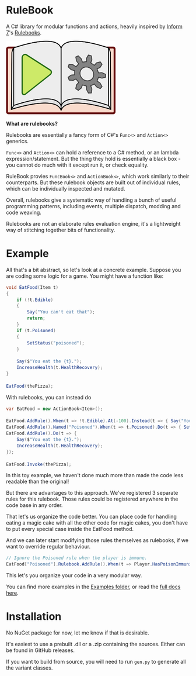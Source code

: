 # RuleBook

A C# library for modular functions and actions, heavily inspired by [Inform 7](https://ganelson.github.io/inform-website/)'s [Rulebooks](https://ganelson.github.io/inform-website/book/WI_19_1.html).

<img src="logo/rulebook_logo.png" width="300">

**What are rulebooks?**

Rulebooks are essentially a fancy form of C#'s `Func<>` and `Action<>` generics.

`Func<>` and `Action<>` can hold a reference to a C# method, or an lambda expression/statement. But the thing they hold is essentially a black box - you cannot do much with it except run it, or check equality.

RuleBook provies `FuncBook<>` and `ActionBook<>`, which work similarly to their counterparts. But these rulebook objects are built out of individual rules, which can be individually inspected and mutated.

Overall, rulebooks give a systematic way of handling a bunch of useful programming patterns, including events, multiple dispatch, modding and code weaving.

Rulebooks are not an elaborate rules evaluation engine, it's a lightweight way of stitching together bits of functionality.

# Example

All that's a bit abstract, so let's look at a concrete example. Suppose you are coding some logic for a game. You might have a function like:

```csharp
void EatFood(Item t)
{
    if (!t.Edible)
    {
        Say("You can't eat that");
        return;
    }
    if (t.Poisoned)
    {
        SetStatus("poisoned");
    }

    Say($"You eat the {t}.");
    IncreaseHealth(t.HealthRecovery);
}

EatFood(thePizza);
```

With rulebooks, you can instead do

```csharp
var EatFood = new ActionBook<Item>();

EatFood.AddRule().When(t => !t.Edible).At(-100).Instead(t => { Say("You can't eat that"); });
EatFood.AddRule().Named("Poisoned").When(t => t.Poisoned).Do(t => { SetStatus("poisoned"); });
EatFood.AddRule().Do(t => {
    Say($"You eat the {t}.");
    IncreaseHealth(t.HealthRecovery);
});

EatFood.Invoke(thePizza);
```

In this toy example, we haven't done much more than made the code less readable than the original!

But there are advantages to this approach. We've registered 3 separate rules for this rulebook. Those rules could be registered anywhere in the code base in any order.

That let's us organize the code better. You can place code for handling eating a magic cake with all the other code for magic cakes, you don't have to put every special case inside the EatFood method.

And we can later start modifying those rules themselves as rulebooks, if we want to override regular behaviour.

```csharp
// Ignore the Poisoned rule when the player is immune.
EatFood["Poisoned"].Rulebook.AddRule().When(t => Player.HasPoisonImmunity).Stop();
```

This let's you organize your code in a very modular way.

You can find more examples in the [Examples folder](BorisTheBrave.RuleBook.Test/Examples), or read the [full docs here](docs/index.md).

# Installation

No NuGet package for now, let me know if that is desirable.

It's easiest to use a prebuilt .dll or a .zip containing the sources. Either can be found in GitHub releases.

If you want to build from source, you will need to run `gen.py` to generate all the variant classes.
